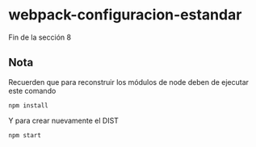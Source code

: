 # webpack-configuracion-estandarFin de la sección 8## NotaRecuerden que para reconstruir los módulos de node deben de ejecutar este comando```npm install```Y para crear nuevamente el DIST```npm start```